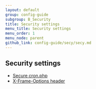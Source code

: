 ```yaml
---
layout: default
group: config-guide
subgroup: B_Security
title: Security settings
menu_title: Security settings
menu_order: 1
menu_node: parent
github_link: config-guide/secy/secy.md
---
```


## Security settings
*	<a href="{{ site.gdeurl21 }}config-guide/secy/secy-cron.html">Secure cron.php</a>
*	<a href="{{ site.gdeurl21 }}config-guide/secy/secy-xframe.html">X-Frame-Options header</a>
